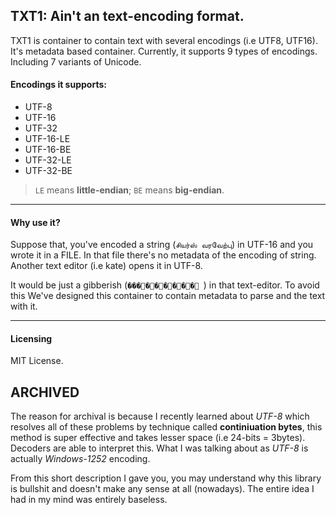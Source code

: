## TXT1: Ain't an text-encoding format.

TXT1 is container to contain text with several encodings (i.e UTF8, UTF16). It's metadata based container. Currently, it supports 9 types of encodings.
Including 7 variants of Unicode.

#### Encodings it supports:
- UTF-8
- UTF-16
- UTF-32
- UTF-16-LE
- UTF-16-BE
- UTF-32-LE
- UTF-32-BE

> `LE` means **little-endian**; `BE` means **big-endian**.

---

#### Why use it?
Suppose that, you've encoded a string (`சியர்ஸ் வரவேற்பு`) in UTF-16 and you wrote it in a FILE.
In that file there's no metadata of the encoding of string. Another text editor (i.e kate) opens it in UTF-8.

It would be just a gibberish (`��������� `) in that text-editor.
To avoid this We've designed this container to contain metadata to parse and the text with it.

---

#### Licensing
MIT License.


## ARCHIVED
The reason for archival is because I recently learned about *UTF-8* which resolves all of these problems by technique called **continiuation bytes**, this method is super effective and takes lesser space (i.e 24-bits = 3bytes). Decoders are able to interpret this. What I was talking about as *UTF-8* is actually *Windows-1252* encoding.

From this short description I gave you, you may understand why this library is bullshit and doesn't make any sense at all (nowadays). The entire idea I had in my mind was entirely baseless.
